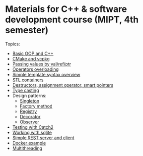 # Materials for C++ & software development course (MIPT, 4th semester)

Topics:

* [Basic OOP and C++](./oop/)
* [CMake and vcpkg](./cmake_vcpkg)
* [Passing values by val/ref/ptr](./various/value_ptr_ref.cpp)
* [Operators overloading](./various/operators.cpp)
* [Simple template syntax overview](./various/templates.cpp)
* [STL containers](./various/stl_containers.cpp)
* [Destructors, assignment operator, smart pointers](./various/destructors.cpp)
* [Type casting](./various/type_casting.cpp)
* Design patterns:
    * [Singleton](./various/singleton.cpp)
    * [Factory method](./various/factory_method.cpp)
    * [Registry](./various/registry.cpp)
    * [Decorator](./various/decorator.cpp)
    * [Observer](./various/observer.cpp)
* [Testing with Catch2](./cmake_vcpkg/unit_tests.cpp)
* [Working with sqlite](./sqlite)
* [Simple REST server and client](./rest)
* [Docker example](./rest)
* [Multithreading](./various/threads.cpp)
